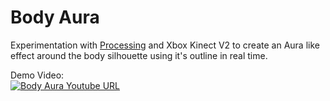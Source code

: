 # Body Aura

Experimentation with [Processing](https://processing.org/) and Xbox Kinect V2 to create an Aura like effect around the body silhouette using it's outline in real time.

Demo Video:\
[![Body Aura Youtube URL](http://i3.ytimg.com/vi/-dlh4HoHN20/hqdefault.jpg)](https://youtu.be/-dlh4HoHN20)
